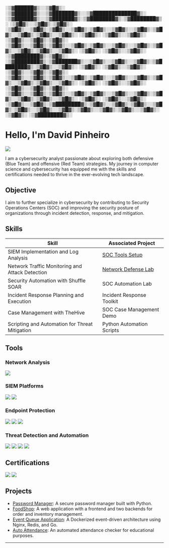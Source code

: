 
 ░▒▓██████▓▒░░▒▓█▓▒░       ░▒▓██████▓▒░░▒▓███████▓▒░░▒▓██████████████▓▒░ ░▒▓██████▓▒░░▒▓███████▓▒░▒▓████████▓▒░▒▓████████▓▒░ 
░▒▓█▓▒░░▒▓█▓▒░▒▓█▓▒░      ░▒▓█▓▒░░▒▓█▓▒░▒▓█▓▒░░▒▓█▓▒░▒▓█▓▒░░▒▓█▓▒░░▒▓█▓▒░▒▓█▓▒░░▒▓█▓▒░▒▓█▓▒░░▒▓█▓▒░ ░▒▓█▓▒░   ░▒▓█▓▒░░▒▓█▓▒░ 
░▒▓█▓▒░░▒▓█▓▒░▒▓█▓▒░      ░▒▓█▓▒░░▒▓█▓▒░▒▓█▓▒░░▒▓█▓▒░▒▓█▓▒░░▒▓█▓▒░░▒▓█▓▒░▒▓█▓▒░░▒▓█▓▒░▒▓█▓▒░░▒▓█▓▒░ ░▒▓█▓▒░   ░▒▓█▓▒░░▒▓█▓▒░ 
░▒▓████████▓▒░▒▓█▓▒░      ░▒▓████████▓▒░▒▓███████▓▒░░▒▓█▓▒░░▒▓█▓▒░░▒▓█▓▒░▒▓████████▓▒░▒▓█▓▒░░▒▓█▓▒░ ░▒▓█▓▒░   ░▒▓█▓▒░░▒▓█▓▒░ 
░▒▓█▓▒░░▒▓█▓▒░▒▓█▓▒░      ░▒▓█▓▒░░▒▓█▓▒░▒▓█▓▒░░▒▓█▓▒░▒▓█▓▒░░▒▓█▓▒░░▒▓█▓▒░▒▓█▓▒░░▒▓█▓▒░▒▓█▓▒░░▒▓█▓▒░ ░▒▓█▓▒░   ░▒▓█▓▒░░▒▓█▓▒░ 
░▒▓█▓▒░░▒▓█▓▒░▒▓█▓▒░      ░▒▓█▓▒░░▒▓█▓▒░▒▓█▓▒░░▒▓█▓▒░▒▓█▓▒░░▒▓█▓▒░░▒▓█▓▒░▒▓█▓▒░░▒▓█▓▒░▒▓█▓▒░░▒▓█▓▒░ ░▒▓█▓▒░   ░▒▓█▓▒░░▒▓█▓▒░ 
░▒▓█▓▒░░▒▓█▓▒░▒▓████████▓▒░▒▓█▓▒░░▒▓█▓▒░▒▓█▓▒░░▒▓█▓▒░▒▓█▓▒░░▒▓█▓▒░░▒▓█▓▒░▒▓█▓▒░░▒▓█▓▒░▒▓█▓▒░░▒▓█▓▒░ ░▒▓█▓▒░   ░▒▓████████▓▒░ 
                                                                                                                             
                                                                                                                             


# Hello, I'm David Pinheiro
<a href="https://linkedin.com/in/davidmbp"><img src="https://img.shields.io/badge/-LinkedIn-0072b1?&style=for-the-badge&logo=linkedin&logoColor=white" /></a>

I am a cybersecurity analyst passionate about exploring both defensive (Blue Team) and offensive (Red Team) strategies. My journey in computer science and cybersecurity has equipped me with the skills and certifications needed to thrive in the ever-evolving tech landscape.

## Objective

I aim to further specialize in cybersecurity by contributing to Security Operations Centers (SOC) and improving the security posture of organizations through incident detection, response, and mitigation.

## Skills

| Skill                                          | Associated Project         |
|------------------------------------------------|----------------------------|
| SIEM Implementation and Log Analysis           | <a href="https://github.com/alarmant0">SOC Tools Setup</a> |
| Network Traffic Monitoring and Attack Detection | <a href="https://github.com/alarmant0">Network Defense Lab</a> |
| Security Automation with Shuffle SOAR          | SOC Automation Lab |
| Incident Response Planning and Execution       | Incident Response Toolkit |
| Case Management with TheHive                   | SOC Case Management Demo |
| Scripting and Automation for Threat Mitigation | Python Automation Scripts |

## Tools

### Network Analysis
<div>
    <img src="https://img.shields.io/badge/-Wireshark-1679A7?&style=for-the-badge&logo=Wireshark&logoColor=white" />
</div>

### SIEM Platforms
<div>
    <img src="https://img.shields.io/badge/-Palo_Alto_XSIAM-0073CF?&style=for-the-badge&logo=palo-alto-networks&logoColor=white" />
    <img src="https://img.shields.io/badge/-Elastic_SIEM-005571?&style=for-the-badge&logo=Elastic&logoColor=white" />
</div>

### Endpoint Protection
<div>
    <img src="https://img.shields.io/badge/-Palo_Alto_XDR-FF6C37?&style=for-the-badge&logo=palo-alto-networks&logoColor=white" />
    <img src="https://img.shields.io/badge/-Palo_Alto_WildFire-F26724?&style=for-the-badge&logo=palo-alto-networks&logoColor=white" />
    <img src="https://img.shields.io/badge/-Palo_Alto_XSIAM-0073CF?&style=for-the-badge&logo=palo-alto-networks&logoColor=white" />
</div>

### Threat Detection and Automation
<div>
    <img src="https://img.shields.io/badge/-Splunk-000000?&style=for-the-badge&logo=Splunk&logoColor=white" />
    <img src="https://img.shields.io/badge/-Snort-CC0000?&style=for-the-badge&logo=Snort&logoColor=white" />
    <img src="https://img.shields.io/badge/-Zeek-777BB4?&style=for-the-badge&logo=Zeek&logoColor=white" />
    <img src="https://img.shields.io/badge/-Shuffle_SOAR-333333?&style=for-the-badge&logoColor=white" />
</div>

## Certifications

<div>
<img src="https://img.shields.io/badge/-Cisco_CyberOps_Associate-005FCC?&style=for-the-badge&logo=cisco&logoColor=white" />
<img src="https://img.shields.io/badge/-Introduction_to_Cybersecurity-007ACC?&style=for-the-badge&logo=cisco&logoColor=white" />
</div>

## Projects

- <a href="https://github.com/alarmant0/password-manager">Password Manager</a>: A secure password manager built with Python.  
- <a href="https://github.com/alarmant0/foodshop">FoodShop</a>: A web application with a frontend and two backends for order and inventory management.  
- <a href="https://github.com/alarmant0/event-queue">Event Queue Application</a>: A Dockerized event-driven architecture using Nginx, Redis, and Go.  
- <a href="https://github.com/alarmant0/auto-attendance">Auto Attendance</a>: An automated attendance checker for educational purposes.  

---
